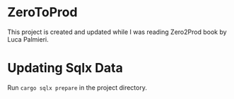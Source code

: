 # ZeroToProd

This project is created and updated while I was reading Zero2Prod book by Luca Palmieri.

# Updating Sqlx Data

Run `cargo sqlx prepare` in the project directory.
